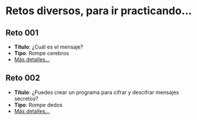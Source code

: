 # Retos diversos, para ir practicando...

## Reto 001

- **Título**: ¿Cuál es el mensaje? 
- **Tipo**: Rompe cerebros
- [Más detalles...](./001-CualEsELMensaje.md)

## Reto 002

- **Título**: ¿Puedes crear un programa para cifrar y descifrar mensajes secretos?
- **Tipo**: Rompe dedos
- [Más detalles...](./002-Cifrado.md)
